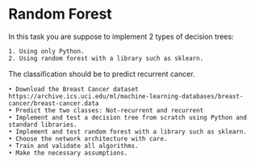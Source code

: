 # Random Forest
In this task you are suppose to implement 2 types of decision trees:

	1. Using only Python.
	2. Using random forest with a library such as sklearn.
  
The classiﬁcation should be to predict recurrent cancer. 

	• Download the Breast Cancer dataset https://archive.ics.uci.edu/ml/machine-learning-databases/breast-cancer/breast-cancer.data 
	• Predict the two classes: Not-recurrent and recurrent
	• Implement and test a decision tree from scratch using Python and standard libraries. 
	• Implement and test random forest with a library such as sklearn. 
	• Choose the network architecture with care. 
	• Train and validate all algorithms. 
	• Make the necessary assumptions.
